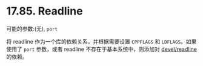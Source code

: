 # 17.85. Readline

可能的参数:(无), `port`

将 readline 作为一个库的依赖关系，并根据需要设置 `CPPFLAGS` 和 `LDFLAGS`。如果使用了 `port` 参数，或者 readline 不存在于基本系统中，则添加对 [devel/readline](https://cgit.freebsd.org/ports/tree/devel/readline/pkg-descr) 的依赖。
